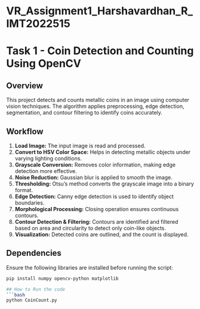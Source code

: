 # VR_Assignment1_Harshavardhan_R_IMT2022515

# Task 1 - Coin Detection and Counting Using OpenCV  

## Overview  
This project detects and counts metallic coins in an image using computer vision techniques. The algorithm applies preprocessing, edge detection, segmentation, and contour filtering to identify coins accurately.  

## Workflow  

1. **Load Image:** The input image is read and processed.  
2. **Convert to HSV Color Space:** Helps in detecting metallic objects under varying lighting conditions.  
3. **Grayscale Conversion:** Removes color information, making edge detection more effective.  
4. **Noise Reduction:** Gaussian blur is applied to smooth the image.  
5. **Thresholding:** Otsu’s method converts the grayscale image into a binary format.  
6. **Edge Detection:** Canny edge detection is used to identify object boundaries.  
7. **Morphological Processing:** Closing operation ensures continuous contours.  
8. **Contour Detection & Filtering:** Contours are identified and filtered based on area and circularity to detect only coin-like objects.  
9. **Visualization:** Detected coins are outlined, and the count is displayed.  

## Dependencies  
Ensure the following libraries are installed before running the script:  
```bash
pip install numpy opencv-python matplotlib

## How to Run the code
```bash  
python CoinCount.py
